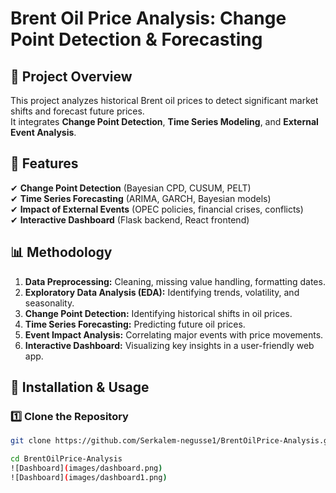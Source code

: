 # Brent Oil Price Analysis: Change Point Detection & Forecasting

## 📌 Project Overview
This project analyzes historical Brent oil prices to detect significant market shifts and forecast future prices.  
It integrates **Change Point Detection**, **Time Series Modeling**, and **External Event Analysis**.

## 🔹 Features
✔ **Change Point Detection** (Bayesian CPD, CUSUM, PELT)  
✔ **Time Series Forecasting** (ARIMA, GARCH, Bayesian models)  
✔ **Impact of External Events** (OPEC policies, financial crises, conflicts)  
✔ **Interactive Dashboard** (Flask backend, React frontend)  

## 📊 Methodology
1. **Data Preprocessing:** Cleaning, missing value handling, formatting dates.  
2. **Exploratory Data Analysis (EDA):** Identifying trends, volatility, and seasonality.  
3. **Change Point Detection:** Identifying historical shifts in oil prices.  
4. **Time Series Forecasting:** Predicting future oil prices.  
5. **Event Impact Analysis:** Correlating major events with price movements.  
6. **Interactive Dashboard:** Visualizing key insights in a user-friendly web app.

## 🚀 Installation & Usage
### 1️⃣ Clone the Repository
```bash
git clone https://github.com/Serkalem-negusse1/BrentOilPrice-Analysis.git

cd BrentOilPrice-Analysis
![Dashboard](images/dashboard.png)
![Dashboard](images/dashboard1.png)
